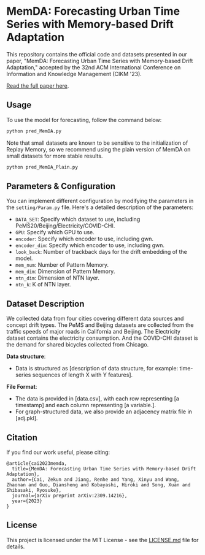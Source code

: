 # MemDA: Forecasting Urban Time Series with Memory-based Drift Adaptation

This repository contains the official code and datasets presented in our paper, "MemDA: Forecasting Urban Time Series with Memory-based Drift Adaptation," accepted by the 32nd ACM International Conference on Information and Knowledge Management (CIKM '23).

[Read the full paper here](https://arxiv.org/abs/2309.14216).

## Usage

To use the model for forecasting, follow the command below:

```bash
python pred_MemDA.py
```

Note that small datasets are known to be sensitive to the initialization of Replay Memory, so we recommend using the plain version of MemDA on small datasets for more stable results.

```bash
python pred_MemDA_Plain.py
```

## Parameters & Configuration

You can implement different configuration by modifying the parameters in the `setting/Param.py` file.
Here's a detailed description of the parameters:

- `DATA_SET`: Specify which dataset to use, including PeMS20/Beijing/Electricity/COVID-CHI.
- `GPU`: Specify which GPU to use.
- `encoder`: Specify which encoder to use, including gwn.
- `encoder_dim`: Specify which encoder to use, including gwn.
- `look_back`: Number of trackback days for the drift embedding of the model.
- `mem_num`: Number of Pattern Memory.
- `mem_dim`: Dimension of Pattern Memory.
- `ntn_dim`: Dimension of NTN layer.
- `ntn_k`: K of NTN layer.


## Dataset Description

We collected data from four cities covering different data sources and concept drift types. The PeMS and Beijing datasets are collected from the traffic speeds of major roads in California and Beijing. The Electricity dataset contains the electricity consumption. And the COVID-CHI dataset is the demand for shared bicycles collected from Chicago.

**Data structure**:
- Data is structured as [description of data structure, for example: time-series sequences of length X with Y features].

**File Format**:
- The data is provided in [data.csv], with each row representing [a timestamp] and each column representing [a variable.].
- For graph-structured data, we also provide an adjacency matrix file in [adj.pkl].


## Citation

If you find our work useful, please citing:

```
@article{cai2023memda,
  title={MemDA: Forecasting Urban Time Series with Memory-based Drift Adaptation},
  author={Cai, Zekun and Jiang, Renhe and Yang, Xinyu and Wang, Zhaonan and Guo, Diansheng and Kobayashi, Hiroki and Song, Xuan and Shibasaki, Ryosuke},
  journal={arXiv preprint arXiv:2309.14216},
  year={2023}
}
```

## License

This project is licensed under the MIT License - see the [LICENSE.md](LICENSE.md) file for details.

